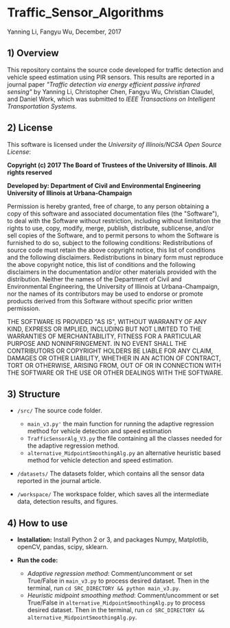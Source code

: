 # Traffic_Sensor_Algorithms
Yanning Li, Fangyu Wu, December, 2017

## 1) Overview
This repository contains the source code developed for traffic detection and vehicle speed estimation using PIR sensors. This results are reported in a journal paper *"Traffic detection via energy efficient passive infrared sensing"* by Yanning Li, Christopher Chen, Fangyu Wu, Christian Claudel, and Daniel Work, which was submitted to *IEEE Transactions on Intelligent Transportation Systems*.

## 2) License

This software is licensed under the *University of Illinois/NCSA Open Source License*:

**Copyright (c) 2017 The Board of Trustees of the University of Illinois. All rights reserved**

**Developed by: Department of Civil and Environmental Engineering University of Illinois at Urbana-Champaign**

Permission is hereby granted, free of charge, to any person obtaining a copy of this software and associated documentation files (the "Software"), to deal with the Software without restriction, including without limitation the rights to use, copy, modify, merge, publish, distribute, sublicense, and/or sell copies of the Software, and to permit persons to whom the Software is furnished to do so, subject to the following conditions: Redistributions of source code must retain the above copyright notice, this list of conditions and the following disclaimers. Redistributions in binary form must reproduce the above copyright notice, this list of conditions and the following disclaimers in the documentation and/or other materials provided with the distribution. Neither the names of the Department of Civil and Environmental Engineering, the University of Illinois at Urbana-Champaign, nor the names of its contributors may be used to endorse or promote products derived from this Software without specific prior written permission.

THE SOFTWARE IS PROVIDED "AS IS", WITHOUT WARRANTY OF ANY KIND, EXPRESS OR IMPLIED, INCLUDING BUT NOT LIMITED TO THE WARRANTIES OF MERCHANTABILITY, FITNESS FOR A PARTICULAR PURPOSE AND NONINFRINGEMENT. IN NO EVENT SHALL THE CONTRIBUTORS OR COPYRIGHT HOLDERS BE LIABLE FOR ANY CLAIM, DAMAGES OR OTHER LIABILITY, WHETHER IN AN ACTION OF CONTRACT, TORT OR OTHERWISE, ARISING FROM, OUT OF OR IN CONNECTION WITH THE SOFTWARE OR THE USE OR OTHER DEALINGS WITH THE SOFTWARE.

## 3) Structure

- `/src/` The source code folder. 
	- `main_v3.py'` the main function for running the adaptive regression method for vehicle detection and speed estimation
	- `TrafficSensorAlg_V3.py` the file containing all the classes needed for the adaptive regression method.
	- `alternative_MidpointSmoothingAlg.py` an alternative heuristic based method for vehicle detection and speed estimation.

- `/datasets/` The datasets folder, which contains all the sensor data reported in the journal article. 

- `/workspace/` The workspace folder, which saves all the intermediate data, detection results, and figures. 

## 4) How to use

- **Installation:** Install Python 2 or 3, and packages Numpy, Matplotlib, openCV, pandas, scipy, sklearn.

- **Run the code:**
	- *Adaptive regression method*: Comment/uncomment or set True/False in `main_v3.py` to process desired dataset. Then in the terminal, run `cd SRC_DIRECTORY && python main_v3.py`. 
	- *Heuristic midpoint smoothing method*: Comment/uncomment or set True/False in `alternative_MidpointSmoothingAlg.py` to process desired dataset. Then in the terminal, run `cd SRC_DIRECTORY && alternative_MidpointSmoothingAlg.py`. 





